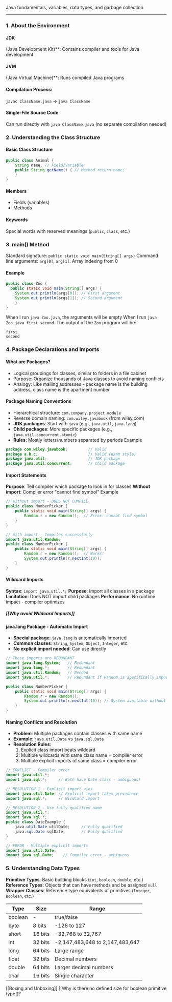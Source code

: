 
Java fundamentals, variables, data types, and garbage collection

---
### 1. About the Environment
#### JDK
(Java Development Kit)**: Contains compiler and tools for Java development
#### JVM
(Java Virtual Machine)**: Runs compiled Java programs
#### Compilation Process:
`javac ClassName.java` → `java ClassName`
#### Single-File Source Code
Can run directly with `java ClassName.java` (no separate compilation needed)
### 2. Understanding the Class Structure
#### Basic Class Structure

```java
public class Animal {
    String name; // Field/Variable 
    public String getName() { // Method return name; 
    }
}
```

#### Members
- Fields (variables)
- Methods
#### Keywords
Special words with reserved meanings (`public`, `class`, etc.)
### 3. main() Method
Standard signature: `public static void main(String[] args)`
Command line arguments: `arg[0]`, `arg[1]`. Array indexing from 0
#### Example
```java
public class Zoo {
  public static void main(String[] args) {
    System.out.println(args[0]); // First argument 
    System.out.println(args[1]); // Second argument 
    }
}
```

When I run `java Zoo.java`, the arguments will be empty
When I run `java Zoo.java first second`. The output of the `Zoo` program will be:
```console
first
second
```

### 4. Package Declarations and Imports

#### What are Packages?
* Logical groupings for classes, similar to folders in a file cabinet
* Purpose: Organize thousands of Java classes to avoid naming conflicts
* Analogy: Like mailing addresses - package name is the building address, class name is the apartment number
#### Package Naming Conventions
* Hierarchical structure: `com.company.project.module`
* Reverse domain naming: `com.wiley.javabook` (from wiley.com)
* **JDK packages**: Start with `java` (e.g., `java.util`, `java.lang`)
* **Child packages**: More specific packages (e.g., `java.util.concurrent.atomic`)
* **Rules**: Mostly letters/numbers separated by periods
Example
```java
package com.wiley.javabook;         // Valid
package a.b.c;                      // Valid (exam style)
package java.util;                  // JDK package
package java.util.concurrent;       // Child package
```
#### Import Statements
**Purpose**: Tell compiler which package to look in for classes
**Without import**: Compiler error "cannot find symbol"
Example
```java
// Without import - DOES NOT COMPILE
public class NumberPicker {
    public static void main(String[] args) {
        Random r = new Random();  // Error: cannot find symbol
    }
}

// With import - Compiles successfully
import java.util.Random;
public class NumberPicker {
    public static void main(String[] args) {
        Random r = new Random();  // Works!
        System.out.println(r.nextInt(10));
    }
}
```
#### Wildcard Imports
**Syntax**: `import java.util.*;`
**Purpose**: Import all classes in a package
**Limitation**: Does NOT import child packages
**Performance**: No runtime impact - compiler optimizes
##### [[Why avoid Wildcard Imports]]
#### java.lang Package - Automatic Import
- **Special package**: `java.lang` is automatically imported
- **Common classes**: `String`, `System`, `Object`, `Integer`, etc.
- **No explicit import needed**: Can use directly
```java
// These imports are REDUNDANT
import java.lang.System;   // Redundant
import java.lang.*;        // Redundant  
import java.util.Random;   // Needed
import java.util.*;        // Redundant if Random is specifically imported

public class NumberPicker {
    public static void main(String[] args) {
        Random r = new Random();
        System.out.println(r.nextInt(10)); // System available without import
    }
}
```
#### Naming Conflicts and Resolution
- **Problem**: Multiple packages contain classes with same name
- **Example**: `java.util.Date` vs `java.sql.Date`
- **Resolution Rules**:
    1. Explicit class import beats wildcard
    2. Multiple wildcards with same class name = compiler error
    3. Multiple explicit imports of same class = compiler error
```java
// CONFLICT - Compiler error
import java.util.*;
import java.sql.*;     // Both have Date class - ambiguous!

// RESOLUTION 1 - Explicit import wins
import java.util.Date; // Explicit import takes precedence
import java.sql.*;     // Wildcard import

// RESOLUTION 2 - Use fully qualified name
import java.util.*;
import java.sql.*;
public class DateExample {
    java.util.Date utilDate;     // Fully qualified
    java.sql.Date sqlDate;       // Fully qualified
}

// ERROR - Multiple explicit imports
import java.util.Date;
import java.sql.Date;    // Compiler error - ambiguous 
```
### 5. Understanding Data Types
**Primitive Types**: Basic building blocks (`int`, `boolean`, `double`, etc.)
**Reference Types**: Objects that can have methods and be assigned `null`
**Wrapper Classes**: Reference type equivalents of primitives (`Integer`, `Boolean`, etc.)

| Type    | Size    | Range                           |
| ------- | ------- | ------------------------------- |
| boolean | -       | true/false                      |
| byte    | 8 bits  | -128 to 127                     |
| short   | 16 bits | -32,768 to 32,767               |
| int     | 32 bits | -2,147,483,648 to 2,147,483,647 |
| long    | 64 bits | Large range                     |
| float   | 32 bits | Decimal numbers                 |
| double  | 64 bits | Larger decimal numbers          |
| char    | 16 bits | Single character                |
[[Boxing and Unboxing]]
[[Why is there no defined size for boolean primitive type]]?
